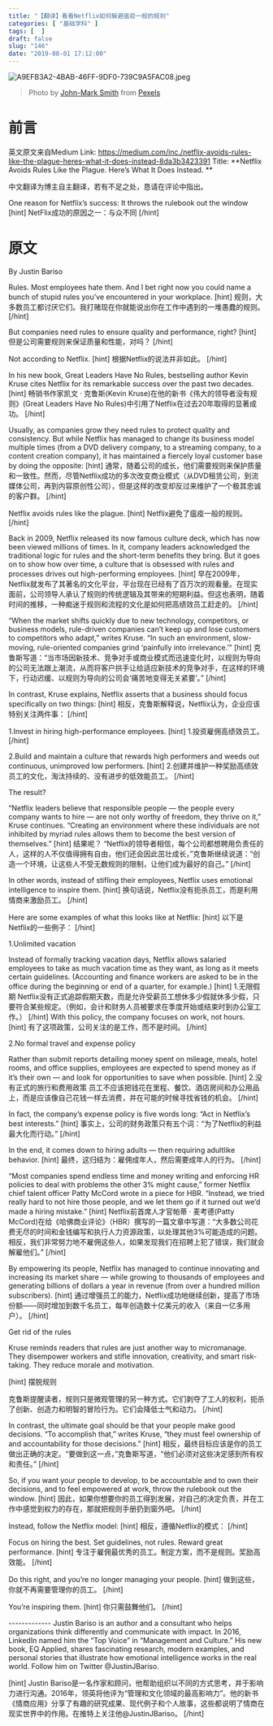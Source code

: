```yaml
---
title: "【翻译】看看Netflix如何躲避瘟疫一般的规则"
categories: [ "基础学科" ]
tags: [  ]
draft: false
slug: "146"
date: "2019-08-01 17:12:00"
---
```


![A9EFB3A2-4BAB-46FF-9DF0-739C9A5FAC08.jpeg](http://frytea-data.test.upcdn.net/A9EFB3A2-4BAB-46FF-9DF0-739C9A5FAC08.jpeg#shadow)
> Photo by [John-Mark Smith](https://www.pexels.com/@jmark?utm_content=attributionCopyText&utm_medium=referral&utm_source=pexels) from [Pexels](https://www.pexels.com/photo/photo-of-cup-near-flat-screen-television-2726370/?utm_content=attributionCopyText&utm_medium=referral&utm_source=pexels)


# 前言
英文原文来自Medium
Link: <https://medium.com/inc./netflix-avoids-rules-like-the-plague-heres-what-it-does-instead-8da3b3423391>
Title: **Netflix Avoids Rules Like the Plague. Here’s What It Does Instead. **

中文翻译为博主自主翻译，若有不足之处，恳请在评论中指出。

One reason for Netflix’s success: It throws the rulebook out the window
[hint]
NetFlix成功的原因之一：与众不同
[/hint]
# 原文

By Justin Bariso

Rules. Most employees hate them. And I bet right now you could name a bunch of stupid rules you’ve encountered in your workplace.
[hint]
规则，大多数员工都讨厌它们。我打赌现在你就能说出你在工作中遇到的一堆愚蠢的规则。
[/hint]


But companies need rules to ensure quality and performance, right?
[hint]
但是公司需要规则来保证质量和性能，对吗？
[/hint]

Not according to Netflix.
[hint]
根据Netflix的说法并非如此。
[/hint]

In his new book, Great Leaders Have No Rules, bestselling author Kevin Kruse cites Netflix for its remarkable success over the past two decades.
[hint]
畅销书作家凯文 · 克鲁斯(Kevin Kruse)在他的新书《伟大的领导者没有规则》(Great Leaders Have No Rules)中引用了Netflix在过去20年取得的显著成功。
[/hint]

Usually, as companies grow they need rules to protect quality and consistency. But while Netflix has managed to change its business model multiple times (from a DVD delivery company, to a streaming company, to a content creation company), it has maintained a fiercely loyal customer base by doing the opposite:
[hint]
通常，随着公司的成长，他们需要规则来保护质量和一致性。然而，尽管Netflix成功的多次改变商业模式（从DVD租赁公司，到流媒体公司，再到内容原创性公司），但是这样的改变却反过来维护了一个极其忠诚的客户群。
[/hint]

Netflix avoids rules like the plague.
[hint]
Netflix避免了瘟疫一般的规则。
[/hint]

Back in 2009, Netflix released its now famous culture deck, which has now been viewed millions of times. In it, company leaders acknowledged the traditional logic for rules and the short-term benefits they bring. But it goes on to show how over time, a culture that is obsessed with rules and processes drives out high-performing employees.
[hint]
早在2009年，Netflix就发布了其著名的文化平台，平台现在已经有了百万次的观看量。在现实面前，公司领导人承认了规则的传统逻辑及其带来的短期利益。但这也表明，随着时间的推移，一种痴迷于规则和流程的文化是如何把高绩效员工赶走的。
[/hint]

“When the market shifts quickly due to new technology, competitors, or business models, rule-driven companies can’t keep up and lose customers to competitors who adapt,” writes Kruse. “In such an environment, slow-moving, rule-oriented companies grind ‘painfully into irrelevance.’”
[hint]
克鲁斯写道：“当市场因新技术、竞争对手或商业模式而迅速变化时，以规则为导向的公司无法跟上潮流，从而将客户拱手让给适应新技术的竞争对手，在这样的环境下，行动迟缓、以规则为导向的公司会‘痛苦地变得无关紧要’。”
[/hint]

In contrast, Kruse explains, Netflix asserts that a business should focus specifically on two things:
[hint]
相反，克鲁斯解释说，Netflix认为，企业应该特别关注两件事：
[/hint]

1.Invest in hiring high-performance employees.
[hint]
1.投资雇佣高绩效员工。
[/hint]

2.Build and maintain a culture that rewards high performers and weeds out continuous, unimproved low performers.
[hint]
2.创建并维护一种奖励高绩效员工的文化，淘汰持续的、没有进步的低效能员工。
[/hint]

The result?

“Netflix leaders believe that responsible people — the people every company wants to hire — are not only worthy of freedom, they thrive on it,” Kruse continues. “Creating an environment where these individuals are not inhibited by myriad rules allows them to become the best version of themselves.”
[hint]
结果呢？
“Netflix的领导者相信，每个公司都想聘用负责任的人，这样的人不仅值得拥有自由，他们还会因此茁壮成长，”克鲁斯继续说道：“创造一个环境，让这些人不受无数规则的限制，让他们成为最好的自己。”
[/hint]

In other words, instead of stifling their employees, Netflix uses emotional intelligence to inspire them.
[hint]
换句话说，Netflix没有扼杀员工，而是利用情商来激励员工。
[/hint]

Here are some examples of what this looks like at Netflix:
[hint]
以下是Netflix的一些例子：
[/hint]

1.Unlimited vacation

Instead of formally tracking vacation days, Netflix allows salaried employees to take as much vacation time as they want, as long as it meets certain guidelines. (Accounting and finance workers are asked to be in the office during the beginning or end of a quarter, for example.)
[hint]
1.无限假期
Netflix没有正式追踪假期天数，而是允许受薪员工想休多少假就休多少假，只要符合某些规定。（例如，会计和财务人员被要求在季度开始或结束时到办公室工作。）
[/hint]
With this policy, the company focuses on work, not hours.
[hint]
有了这项政策，公司关注的是工作，而不是时间。
[/hint]

2.No formal travel and expense policy

Rather than submit reports detailing money spent on mileage, meals, hotel rooms, and office supplies, employees are expected to spend money as if it’s their own — and look for opportunities to save when possible.
[hint]
2.没有正式的旅行和费用政策
员工不应该把钱花在里程、餐饮、酒店房间和办公用品上，而是应该像自己花钱一样去消费，并在可能的时候寻找省钱的机会。
[/hint]

In fact, the company’s expense policy is five words long: “Act in Netflix’s best interests.”
[hint]
事实上，公司的财务政策只有五个词：“为了Netflix的利益最大化而行动。”
[/hint]

In the end, it comes down to hiring adults — then requiring adultlike behavior.
[hint]
最终，这归结为：雇佣成年人，然后需要成年人的行为。
[/hint]

“Most companies spend endless time and money writing and enforcing HR policies to deal with problems the other 3% might cause,” former Netflix chief talent officer Patty McCord wrote in a piece for HBR. “Instead, we tried really hard to not hire those people, and we let them go if it turned out we’d made a hiring mistake.”
[hint]
Netflix前首席人才官帕蒂 · 麦考德(Patty McCord)在给《哈佛商业评论》（HBR）撰写的一篇文章中写道：“大多数公司花费无尽的时间和金钱编写和执行人力资源政策，以处理其他3%可能造成的问题。相反，我们非常努力地不雇佣这些人，如果发现我们在招聘上犯了错误，我们就会解雇他们。”
[/hint]

By empowering its people, Netflix has managed to continue innovating and increasing its market share — while growing to thousands of employees and generating billions of dollars a year in revenue (from over a hundred million subscribers).
[hint]
通过增强员工的能力，Netflix成功地继续创新，提高了市场份额——同时增加到数千名员工，每年创造数十亿美元的收入（来自一亿多用户）。
[/hint]

Get rid of the rules

Kruse reminds readers that rules are just another way to micromanage. They disempower workers and stifle innovation, creativity, and smart risk-taking. They reduce morale and motivation.

[hint]
摆脱规则

克鲁斯提醒读者，规则只是微观管理的另一种方式。它们剥夺了工人的权利，扼杀了创新、创造力和明智的冒险行为。它们会降低士气和动力。
[/hint]

In contrast, the ultimate goal should be that your people make good decisions. “To accomplish that,” writes Kruse, “they must feel ownership of and accountability for those decisions.”
[hint]
相反，最终目标应该是你的员工做出正确的决定。“要做到这一点，”克鲁斯写道，“他们必须对这些决定感到所有权和责任。”
[/hint]

So, if you want your people to develop, to be accountable and to own their decisions, and to feel empowered at work, throw the rulebook out the window.
[hint]
因此，如果你想要你的员工得到发展，对自己的决定负责，并在工作中感觉到权力的存在，那就把规则手册扔到窗外吧。
[/hint]

Instead, follow the Netflix model:
[hint]
相反，遵循Netflix的模式：
[/hint]

Focus on hiring the best. Set guidelines, not rules. Reward great performance.
[hint]
专注于雇佣最优秀的员工。制定方案，而不是规则。奖励高效能。
[/hint]

Do this right, and you’re no longer managing your people.
[hint]
做到这些，你就不再需要管理你的员工。
[/hint]

You’re inspiring them.
[hint]
你只需鼓舞他们。
[/hint]

\-------------
Justin Bariso is an author and a consultant who helps organizations think differently and communicate with impact. In 2016, LinkedIn named him the “Top Voice” in “Management and Culture.” His new book, EQ Applied, shares fascinating research, modern examples, and personal stories that illustrate how emotional intelligence works in the real world. Follow him on Twitter @JustinJBariso.

[hint]
Justin Bariso是一名作家和顾问，他帮助组织以不同的方式思考，并于影响力进行沟通。2016年，领英将他评为“管理和文化领域的最高影响力”。他的新书《情商应用》分享了有趣的研究成果、现代例子和个人故事，这些都说明了情商在现实世界中的作用。在推特上关注他@JustinJBariso。
[/hint]
